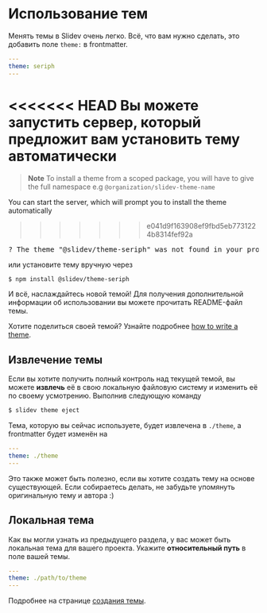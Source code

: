 # Использование тем

Менять темы в Slidev очень легко. Всё, что вам нужно сделать, это добавить поле `theme:` в frontmatter.

```yaml
---
theme: seriph
---
```

<<<<<<< HEAD
Вы можете запустить сервер, который предложит вам установить тему автоматически
=======
> **Note**
> To install a theme from a scoped package, you will have to give the full namespace e.g `@organization/slidev-theme-name`

You can start the server, which will prompt you to install the theme automatically
>>>>>>> e041d9f163908ef9fbd5eb7731224b8314fef92a

<div class="language-md">
<pre>
<span class="token keyword">?</span> The theme <span class="token string">"@slidev/theme-seriph"</span> was not found in your project, do you want to install it now? › (Y/n)
</pre>
</div>

или установите тему вручную через

```bash
$ npm install @slidev/theme-seriph
```

И всё, наслаждайтесь новой темой! Для получения дополнительной информации об использовании вы можете прочитать README-файл темы.

Хотите поделиться своей темой? Узнайте подробнее [how to write a theme](/themes/write-a-theme).

## Извлечение темы

Если вы хотите получить полный контроль над текущей темой, вы можете **извлечь** её в свою локальную файловую систему и изменить её по своему усмотрению. Выполнив следующую команду

```bash
$ slidev theme eject
```

Тема, которую вы сейчас используете, будет извлечена в `./theme`, а frontmatter будет изменён на

```yaml
---
theme: ./theme
---
```

Это также может быть полезно, если вы хотите создать тему на основе существующей. Если собираетесь делать, не забудьте упомянуть оригинальную тему и автора :)

## Локальная тема

Как вы могли узнать из предыдущего раздела, у вас может быть локальная тема для вашего проекта. Укажите **относительный путь** в поле вашей темы.

```yaml
---
theme: ./path/to/theme
---
```

Подробнее на странице [создания темы](/themes/write-a-theme).
